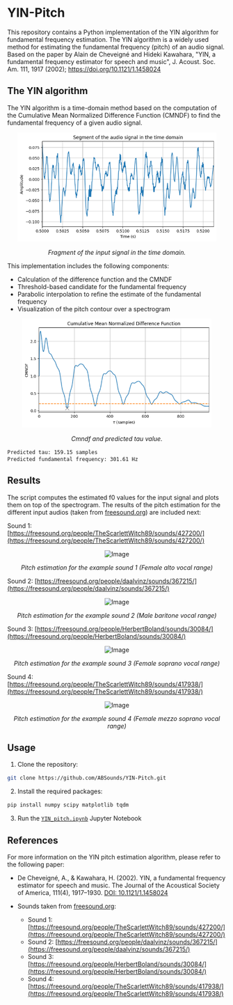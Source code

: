 # YIN-Pitch
This repository contains a Python implementation of the YIN algorithm for fundamental frequency estimation. The YIN algorithm is a widely used method for estimating the fundamental frequency (pitch) of an audio signal. Based on the paper by Alain de Cheveigné and Hideki Kawahara, "YIN, a fundamental frequency estimator for speech and music", J. Acoust. Soc. Am. 111, 1917 (2002); https://doi.org/10.1121/1.1458024

## The YIN algorithm

The YIN algorithm is a time-domain method based on the computation of the Cumulative Mean Normalized Difference Function (CMNDF) to find the fundamental frequency of a given audio signal.
<div align="center">
  <img src="Figures/timeSignal.png" height = 250 />
  <p><em>Fragment of the input signal in the time domain.</em></p>
</div>

This implementation includes the following components:
- Calculation of the difference function and the CMNDF
- Threshold-based candidate for the fundamental frequency
- Parabolic interpolation to refine the estimate of the fundamental frequency
- Visualization of the pitch contour over a spectrogram

<div align="center">
  <img src="Figures/cmndf.png" height = 250 />
  <p><em>Cmndf and predicted tau value.</em></p>
</div>

```
Predicted tau: 159.15 samples
Predicted fundamental frequency: 301.61 Hz
````



## Results

The script computes the estimated f0 values for the input signal and plots them on top of the spectrogram. The results of the pitch estimation for the different input audios (taken from [freesound.org](freesound.org)) are included next:

Sound 1: [https://freesound.org/people/TheScarlettWitch89/sounds/427200/](https://freesound.org/people/TheScarlettWitch89/sounds/427200/)
<div align="center">
  <img src="Figures/Pitch_estimation_Sound1.png" alt="Image" />
  <p><em>Pitch estimation for the example sound 1 (Female alto vocal range)</em></p>
</div>

Sound 2: [https://freesound.org/people/daalvinz/sounds/367215/](https://freesound.org/people/daalvinz/sounds/367215/)
<div align="center">
  <img src="Figures/Pitch_estimation_Sound2.png" alt="Image" />
  <p><em>Pitch estimation for the example sound 2 (Male baritone vocal range)</em></p>
</div>

Sound 3: [https://freesound.org/people/HerbertBoland/sounds/30084/](https://freesound.org/people/HerbertBoland/sounds/30084/)
<div align="center">
  <img src="Figures/Pitch_estimation_Sound3.png" alt="Image" />
  <p><em>Pitch estimation for the example sound 3 (Female soprano vocal range)</em></p>
</div>

Sound 4: [https://freesound.org/people/TheScarlettWitch89/sounds/417938/](https://freesound.org/people/TheScarlettWitch89/sounds/417938/)
<div align="center">
  <img src="Figures/Pitch_estimation_Sound4.png" alt="Image" />
  <p><em>Pitch estimation for the example sound 4 (Female mezzo soprano vocal range)</em></p>
</div>

## Usage

1. Clone the repository:

```bash
git clone https://github.com/ABSounds/YIN-Pitch.git
```

2. Install the required packages:

```bash
pip install numpy scipy matplotlib tqdm
```

3. Run the [`YIN_pitch.ipynb`](YIN_pitch.ipynb) Jupyter Notebook



## References

For more information on the YIN pitch estimation algorithm, please refer to the following paper:

- De Cheveigné, A., & Kawahara, H. (2002). YIN, a fundamental frequency estimator for speech and music. The Journal of the Acoustical Society of America, 111(4), 1917–1930. [DOI: 10.1121/1.1458024](https://doi.org/10.1121/1.1458024)

- Sounds taken from [freesound.org](https://freesound.org/):
  - Sound 1: [https://freesound.org/people/TheScarlettWitch89/sounds/427200/](https://freesound.org/people/TheScarlettWitch89/sounds/427200/)
  - Sound 2: [https://freesound.org/people/daalvinz/sounds/367215/](https://freesound.org/people/daalvinz/sounds/367215/)
  - Sound 3: [https://freesound.org/people/HerbertBoland/sounds/30084/](https://freesound.org/people/HerbertBoland/sounds/30084/)
  - Sound 4: [https://freesound.org/people/TheScarlettWitch89/sounds/417938/](https://freesound.org/people/TheScarlettWitch89/sounds/417938/)
